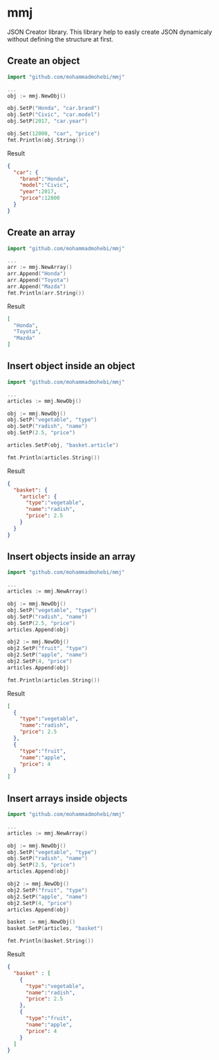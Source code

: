 # mmj
JSON Creator library. This library help to easly create JSON dynamicaly without defining the structure at first.

## Create an object
```go
import "github.com/mohammadmohebi/mmj"

...
obj := mmj.NewObj()

obj.SetP("Honda", "car.brand")
obj.SetP("Civic", "car.model")
obj.SetP(2017, "car.year")

obj.Set(12000, "car", "price")
fmt.Println(obj.String())
```
Result
```json
{
  "car": {
    "brand":"Honda",
    "model":"Civic",
    "year":2017,
    "price":12000
  }
}
```

## Create an array
```go
import "github.com/mohammadmohebi/mmj"

...
arr := mmj.NewArray()
arr.Append("Honda")
arr.Append("Toyota")
arr.Append("Mazda")
fmt.Println(arr.String())
```
Result
```json
[
  "Honda",
  "Toyota",
  "Mazda"
]
```

## Insert object inside an object
```go
import "github.com/mohammadmohebi/mmj"

...
articles := mmj.NewObj()

obj := mmj.NewObj()
obj.SetP("vegetable", "type")
obj.SetP("radish", "name")
obj.SetP(2.5, "price")

articles.SetP(obj, "basket.article")

fmt.Println(articles.String())

```
Result
```json
{
  "basket": {
    "article": {
      "type":"vegetable",
      "name":"radish",
      "price": 2.5
    }
  }
}
```
## Insert objects inside an array
```go
import "github.com/mohammadmohebi/mmj"

...
articles := mmj.NewArray()

obj := mmj.NewObj()
obj.SetP("vegetable", "type")
obj.SetP("radish", "name")
obj.SetP(2.5, "price")
articles.Append(obj)

obj2 := mmj.NewObj()
obj2.SetP("fruit", "type")
obj2.SetP("apple", "name")
obj2.SetP(4, "price")
articles.Append(obj)

fmt.Println(articles.String())

```
Result
```json
[
  {
    "type":"vegetable",
    "name":"radish",
    "price": 2.5
  },
  {
    "type":"fruit",
    "name":"apple",
    "price": 4
  }
]
```

## Insert arrays inside objects
```go
import "github.com/mohammadmohebi/mmj"

...
articles := mmj.NewArray()

obj := mmj.NewObj()
obj.SetP("vegetable", "type")
obj.SetP("radish", "name")
obj.SetP(2.5, "price")
articles.Append(obj)

obj2 := mmj.NewObj()
obj2.SetP("fruit", "type")
obj2.SetP("apple", "name")
obj2.SetP(4, "price")
articles.Append(obj)

basket := mmj.NewObj()
basket.SetP(articles, "basket")

fmt.Println(basket.String())

```
Result
```json
{
  "basket" : [
    {
      "type":"vegetable",
      "name":"radish",
      "price": 2.5
    },
    {
      "type":"fruit",
      "name":"apple",
      "price": 4
    }
  ]
}
```
